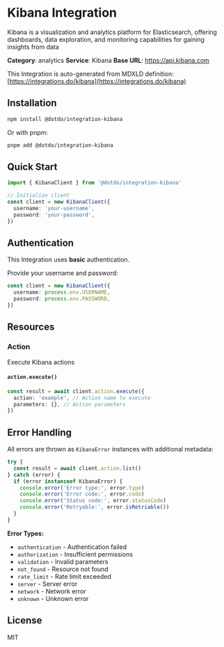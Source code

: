 # Kibana Integration

Kibana is a visualization and analytics platform for Elasticsearch, offering dashboards, data exploration, and monitoring capabilities for gaining insights from data

**Category**: analytics
**Service**: Kibana
**Base URL**: https://api.kibana.com

This Integration is auto-generated from MDXLD definition: [https://integrations.do/kibana](https://integrations.do/kibana)

## Installation

```bash
npm install @dotdo/integration-kibana
```

Or with pnpm:

```bash
pnpm add @dotdo/integration-kibana
```

## Quick Start

```typescript
import { KibanaClient } from '@dotdo/integration-kibana'

// Initialize client
const client = new KibanaClient({
  username: 'your-username',
  password: 'your-password',
})
```

## Authentication

This Integration uses **basic** authentication.

Provide your username and password:

```typescript
const client = new KibanaClient({
  username: process.env.USERNAME,
  password: process.env.PASSWORD,
})
```

## Resources

### Action

Execute Kibana actions

#### `action.execute()`

```typescript
const result = await client.action.execute({
  action: 'example', // Action name to execute
  parameters: {}, // Action parameters
})
```

## Error Handling

All errors are thrown as `KibanaError` instances with additional metadata:

```typescript
try {
  const result = await client.action.list()
} catch (error) {
  if (error instanceof KibanaError) {
    console.error('Error type:', error.type)
    console.error('Error code:', error.code)
    console.error('Status code:', error.statusCode)
    console.error('Retryable:', error.isRetriable())
  }
}
```

**Error Types:**

- `authentication` - Authentication failed
- `authorization` - Insufficient permissions
- `validation` - Invalid parameters
- `not_found` - Resource not found
- `rate_limit` - Rate limit exceeded
- `server` - Server error
- `network` - Network error
- `unknown` - Unknown error

## License

MIT
